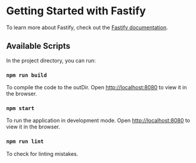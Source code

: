 # Getting Started with Fastify

To learn more about Fastify, check out the [Fastify documentation](https://www.fastify.io/docs/latest/).

## Available Scripts

In the project directory, you can run:

### `npm run build`

To compile the code to the outDir.
Open [http://localhost:8080](http://localhost:8080) to view it in the browser.

### `npm start`

To run the application in development mode. Open [http://localhost:8080](http://localhost:8080) to view it in the browser.

### `npm run lint`

To check for linting mistakes.

